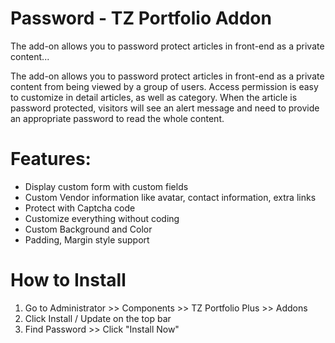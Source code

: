 # Password - TZ Portfolio Addon
The add-on allows you to password protect articles in front-end as a private content...

The add-on allows you to password protect articles in front-end as a private content from being viewed by a group of users. Access permission is easy to customize in detail articles, as well as category. When the article is password protected, visitors will see an alert message and need to provide an appropriate password to read the whole content.

# Features:

- Display custom form with custom fields
- Custom Vendor information like avatar, contact information, extra links
- Protect with Captcha code
- Customize everything without coding
- Custom Background and Color
- Padding, Margin style support

# How to Install
1. Go to Administrator >> Components >> TZ Portfolio Plus >> Addons
2. Click Install / Update on the top bar
3. Find Password >> Click "Install Now"
